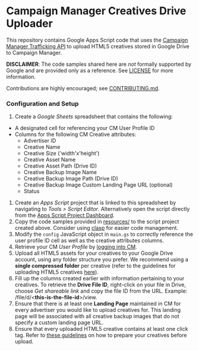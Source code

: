 # Campaign Manager Creatives Drive Uploader

This repository contains Google Apps Script code that uses the
[Campaign Manager Trafficking API](https://developers.google.com/doubleclick-advertisers/getting_started)
to upload HTML5 creatives stored in Google Drive to Campaign Manager.

**DISCLAIMER**: The code samples shared here are _not_ formally supported
by Google and are provided only as a reference. See [LICENSE](LICENSE.md)
for more information.

Contributions are highly encouraged; see [CONTRIBUTING.md](CONTRIBUTING.md).

### Configuration and Setup

1.  Create a *Google Sheets* spreadsheet that contains the following:
   - A designated cell for referencing your CM User Profile ID
   - Columns for the following CM Creative attributes:
      - Advertiser ID
      - Creative Name
      - Creative Size ('width'x'height')
      - Creative Asset Name
      - Creative Asset Path (Drive ID)
      - Creative Backup Image Name
      - Creative Backup Image Path (Drive ID)
      - Creative Backup Image Custom Landing Page URL (optional)
      - Status
1.  Create an *Apps Script* project that is linked to this spreadsheet by
    navigating to *Tools > Script Editor*. Alternatively open the script
    directly from the
    [Apps Script Project Dashboard](https://script.google.com/home/all).
1.  Copy the code samples provided in [resources/](resources) to the script
    project created above. Consider using
    [clasp](https://github.com/google/clasp) for easier code management.
1.  Modify the `config` JavaScript object in `main.gs` to correctly reference
    the user profile ID cell as well as the creative attributes columns.
1.  Retrieve your CM *User Profile* by
    [logging into CM](https://www.google.com/dfa/trafficking/).
1.  Upload all HTML5 assets for your creatives to your Google Drive account,
    using any folder structure you prefer. We recommend using a **single
    compressed folder** per creative (refer to the guidelines for uploading
    HTML5 creatives
    [here](https://support.google.com/campaignmanager/answer/3145300?hl=en&ref_topic=2826366)).
1.  Fill up the columns created earlier with information pertaining to your
    creatives. To retrieve the **Drive File ID**, right-click on your file in
    Drive, choose *Get shareable link* and copy the file ID from the URL.
    Example: /file/d/\<**this-is-the-file-id**\>/view.
1.  Ensure that there is at least one **Landing Page** maintained in CM for
    every advertiser you would like to upload creatives for. This landing page
    will be associated with all creative backup images that do not specify a
    custom landing page URL.
1.  Ensure that every uploaded HTML5 creative contains at least one click tag.
    Refer to
    [these guidelines](https://support.google.com/campaignmanager/answer/4483813?hl=en&ref_topic=2826366)
    on how to prepare your creatives before upload.
